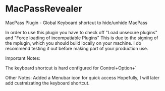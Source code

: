 # MacPassRevealer
MacPass Plugin - Global Keyboard shortcut to hide/unhide MacPass

In order to use this plugin you have to check off "Load unsecure plugins" and "Force loading of incompatiable Plugins"
This is due to the signing of the mplugin, which you should build locally on your machine. 
I do recommend testing it out before making part of your production use. 

Important Notes:


The keyboard shortcut is hard configured for Control+Option+`


Other Notes:
Added a Menubar icon for quick access
Hopefully, I will later add custmizating the keyboard shortcut.
